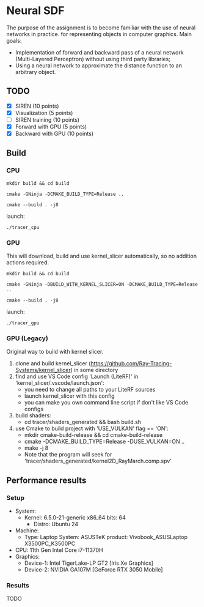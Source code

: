 # Neural SDF

The purpose of the assignment is to become familiar with the use of neural networks in practice.
for representing objects in computer graphics.
Main goals:
* Implementation of forward and backward pass of a neural network
(Multi-Layered Perceptron) without using third party
libraries;
* Using a neural network to approximate the distance function
to an arbitrary object.


## TODO

- [x] SIREN (10 points)
- [x] Visualization (5 points)
- [ ] SIREN training (10 points)
- [x] Forward with GPU (5 points)
- [x] Backward with GPU (10 points)

## Build

### CPU

```
mkdir build && cd build
```
```
cmake -GNinja -DCMAKE_BUILD_TYPE=Release ..
```
```
cmake --build . -j8
```
launch:
```
./tracer_cpu
```
### GPU
This will download, build and use kernel_slicer automatically, so no addition actions required.

```
mkdir build && cd build
```
```
cmake -GNinja -DBUILD_WITH_KERNEL_SLICER=ON -DCMAKE_BUILD_TYPE=Release ..
```
```
cmake --build . -j8
```
launch:
```
./tracer_gpu
```
### GPU (Legacy)
Original way to build with kernel slicer.
1. clone and build kernel_slicer (https://github.com/Ray-Tracing-Systems/kernel_slicer) in some directory
2. find and use VS Code config 'Launch (LiteRF)' in 'kernel_slicer/.vscode/launch.json':
   * you need to change all paths to your LiteRF sources
   * launch kernel_slicer with this config
   * you can make you own command line script if don't like VS Code configs
3. build shaders:
   * cd tracer/shaders_generated && bash build.sh
4. use Cmake to build project with 'USE_VULKAN' flag == 'ON':
   * mkdir cmake-build-release && cd cmake-build-release
   * cmake -DCMAKE_BUILD_TYPE=Release -DUSE_VULKAN=ON ..
   * make -j 8
   * Note that the program will seek for 'tracer/shaders_generated/kernel2D_RayMarch.comp.spv' 

## Performance results

### Setup

* System:
  * Kernel: 6.5.0-21-generic x86_64 bits: 64
    * Distro: Ubuntu 24
* Machine:
  * Type: Laptop System: ASUSTeK product: Vivobook_ASUSLaptop X3500PC_K3500PC
* CPU: 11th Gen Intel Core i7-11370H
* Graphics:
  * Device-1: Intel TigerLake-LP GT2 [Iris Xe Graphics]
  * Device-2: NVIDIA GA107M [GeForce RTX 3050 Mobile]

### Results

TODO
